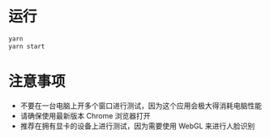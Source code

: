 # 运行

```bash
yarn
yarn start
```

# 注意事项

- 不要在一台电脑上开多个窗口进行测试，因为这个应用会极大得消耗电脑性能
- 请确保使用最新版本 Chrome 浏览器打开
- 推荐在拥有显卡的设备上进行测试，因为需要使用 WebGL 来进行人脸识别